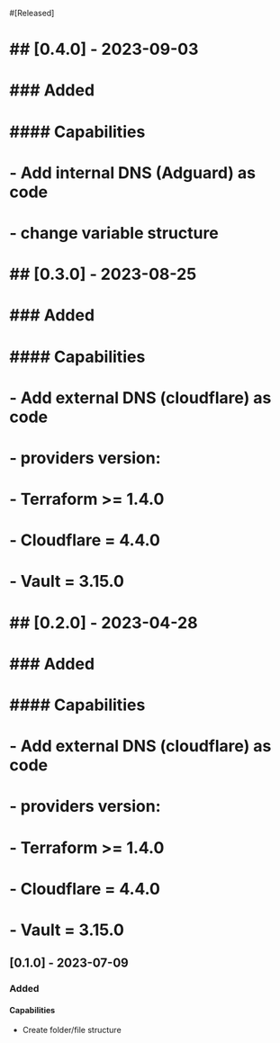 #[Released]   

# ## [0.4.0] - 2023-09-03
# ### Added
# #### Capabilities
# - Add internal DNS (Adguard) as code
# - change variable structure

# ## [0.3.0] - 2023-08-25
# ### Added
# #### Capabilities
# - Add external DNS (cloudflare) as code
#     - providers version:
#         - Terraform >= 1.4.0
#         - Cloudflare = 4.4.0
#         - Vault      = 3.15.0

# ## [0.2.0] - 2023-04-28
# ### Added
# #### Capabilities 
# - Add external DNS (cloudflare) as code
#     - providers version:
#         - Terraform >= 1.4.0
#         - Cloudflare = 4.4.0
#         - Vault      = 3.15.0

## [0.1.0] - 2023-07-09
### Added
#### Capabilities 
- Create folder/file structure 
